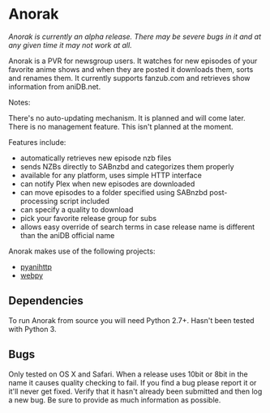 Anorak
=====

*Anorak is currently an alpha release. There may be severe bugs in it and at any given time it may not work at all.*

Anorak is a PVR for newsgroup users. It watches for new episodes of your favorite anime shows and when they are posted it downloads them, sorts and renames them. It currently supports fanzub.com and retrieves show information from aniDB.net.

Notes:

There's no auto-updating mechanism. It is planned and will come later.
There is no management feature. This isn't planned at the moment.

Features include:

* automatically retrieves new episode nzb files
* sends NZBs directly to SABnzbd and categorizes them properly
* available for any platform, uses simple HTTP interface
* can notify Plex when new episodes are downloaded
* can move episodes to a folder specified using SABnzbd post-processing script included
* can specify a quality to download
* pick your favorite release group for subs
* allows easy override of search terms in case release name is different than the aniDB official name

Anorak makes use of the following projects:

* [pyanihttp][anidb]
* [webpy][webpy]

## Dependencies

To run Anorak from source you will need Python 2.7+. Hasn't been tested with Python 3.

## Bugs
Only tested on OS X and Safari.
When a release uses 10bit or 8bit in the name it causes quality checking to fail.
If you find a bug please report it or it'll never get fixed. Verify that it hasn't already been submitted and then log a new bug. Be sure to provide as much information as possible.

[anidb]: https://github.com/mineo/pyanihttp
[webpy]: http://webpy.org
